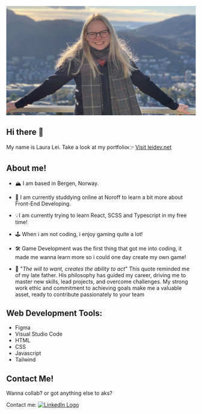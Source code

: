 ![Image](https://github.com/LauraBLei/LauraBLei/blob/main/mig.png)

## Hi there 👋 

My name is Laura Lei. Take a look at my portfolio👉 [Visit leidev.net](https://leidev.net/)

## About me!

- 🏔️ I am based in Bergen, Norway.

- 📖 I am currently studdying online at Noroff to learn a bit more about Front-End Developing. 

- 💡I am currently trying to learn React, SCSS and Typescript in my free time!

- 🕹️ When i am not coding, i enjoy gaming quite a lot!

- 🛠️ Game Development was the first thing that got me into coding, it made me wanna learn more so i could one day create my own game!

- 📜 "*The will to want, creates the ability to act*" 
   This quote reminded me of my late father. 
    His philosophy has guided my career, driving me to master new skills, lead projects, and overcome challenges. 
    My strong work ethic and commitment to achieving goals make me a valuable asset, ready to contribute passionately to your team

## Web Development Tools:

<ul>
   <li>Figma</li>
   <li>Visual Studio Code</li>
   <li>HTML</li>
   <li>CSS</li>
   <li>Javascript</li>
   <li>Tailwind</li>
</ul>

## Contact Me!

Wanna collab? or got anything else to aks? 

Contact me: 
<a href="https://www.linkedin.com/in/laura-lei-860190268/" target="_blank"><img src="https://upload.wikimedia.org/wikipedia/commons/c/ca/LinkedIn_logo_initials.png" alt="LinkedIn Logo" width="40" height="40">
</a>

<!--
**LauraBLei/LauraBLei** is a ✨ _special_ ✨ repository because its `README.md` (this file) appears on your GitHub profile.

Here are some ideas to get you started:

- 🔭 I’m currently working on ...
- 🌱 I’m currently learning ...
- 👯 I’m looking to collaborate on ...
- 🤔 I’m looking for help with ...
- 💬 Ask me about ...
- 📫 How to reach me: ...
- 😄 Pronouns: ...
- ⚡ Fun fact: ...
-->
